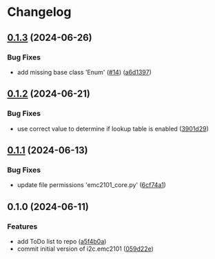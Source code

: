 # Changelog

## [0.1.3](https://github.com/feeph/libi2c-emc2101-python/compare/v0.1.2...v0.1.3) (2024-06-26)


### Bug Fixes

* add missing base class 'Enum' ([#14](https://github.com/feeph/libi2c-emc2101-python/issues/14)) ([a6d1397](https://github.com/feeph/libi2c-emc2101-python/commit/a6d13976ea607c524c953848bd34ce96157147c3))

## [0.1.2](https://github.com/feeph/libi2c-emc2101-python/compare/v0.1.1...v0.1.2) (2024-06-21)


### Bug Fixes

* use correct value to determine if lookup table is enabled ([3901d29](https://github.com/feeph/libi2c-emc2101-python/commit/3901d299d69aa22962f057d5aa7b21b07b6590a0))

## [0.1.1](https://github.com/feeph/libi2c-emc2101-python/compare/v0.1.0...v0.1.1) (2024-06-13)


### Bug Fixes

* update file permissions 'emc2101_core.py' ([6cf74a1](https://github.com/feeph/libi2c-emc2101-python/commit/6cf74a135e46d569fdda28194d02869ced8ac279))

## 0.1.0 (2024-06-11)


### Features

* add ToDo list to repo ([a5f4b0a](https://github.com/feeph/libi2c-emc2101-python/commit/a5f4b0a65a53cc667bb808d58d3c0b940219de9c))
* commit initial version of i2c.emc2101 ([059d22e](https://github.com/feeph/libi2c-emc2101-python/commit/059d22e3fe934c7fc2866bb8b34cecffefb444e8))
